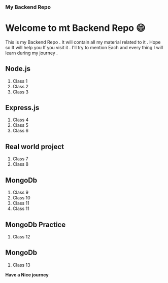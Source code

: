 ### My Backend Repo


# Welcome to mt Backend Repo 😄

This is my Backend Repo . It will contain all my material related to it . Hope so It will help you If you visit it . I'll try to mention Each and every thing I will learn during my journey . 


## Node.js

<ol>
<li>Class 1</li>
<li>Class 2</li>
<li>Class 3</li>
</ol>

## Express.js

<ol>
<li>Class 4</li>
<li>Class 5</li>
<li>Class 6</li>
</ol>

## Real world project


<ol>
<li>Class 7</li>
<li>Class 8</li>
</ol>

## MongoDb 


<ol>
<li>Class 9</li>
<li>Class 10</li>
<li>Class 11</li>
<li>Class 11</li>
</ol>


## MongoDb Practice 


<ol>
<li>Class 12</li>
</ol>

## MongoDb 


<ol>
<li>Class 13</li>
</ol>


**Have a Nice journey**